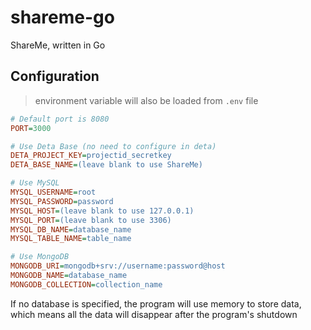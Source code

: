 # shareme-go

ShareMe, written in Go

## Configuration

> environment variable will also be loaded from `.env` file

```ini
# Default port is 8080
PORT=3000

# Use Deta Base (no need to configure in deta)
DETA_PROJECT_KEY=projectid_secretkey
DETA_BASE_NAME=(leave blank to use ShareMe)

# Use MySQL
MYSQL_USERNAME=root
MYSQL_PASSWORD=password
MYSQL_HOST=(leave blank to use 127.0.0.1)
MYSQL_PORT=(leave blank to use 3306)
MYSQL_DB_NAME=database_name
MYSQL_TABLE_NAME=table_name

# Use MongoDB
MONGODB_URI=mongodb+srv://username:password@host
MONGODB_NAME=database_name
MONGODB_COLLECTION=collection_name
```

If no database is specified, the program will use memory to store data,  
which means all the data will disappear after the program's shutdown
